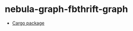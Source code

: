 # nebula-graph-fbthrift-graph

* [Cargo package](https://crates.io/crates/nebula-graph-fbthrift-graph)
